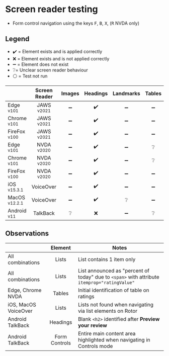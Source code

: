 # Screen reader testing
- Form control navigation using the keys <kbd>F</kbd>, <kbd>B</kbd>, <kbd>X</kbd>, (<kbd>R</kbd> NVDA only)

## Legend
- :heavy_check_mark: = Element exists and is applied correctly
- :x: = Element exists and is not applied correctly
- :heavy_minus_sign: = Element does not exist
- :grey_question:= Unclear screen reader behaviour
- :white_circle: = Test not run

|   |Screen Reader   | Images | Headings  |Landmarks   |Tables   | Lists |Links |Form Controls |
|---|:-:|:-:|:-:|:-:|:-:|:-:|:-:|:-:|
| Edge <sup>v101</sup> 		| JAWS <sup>v2021</sup> 	| :heavy_minus_sign:  | :heavy_check_mark:  | :heavy_minus_sign:  | :heavy_minus_sign: | :heavy_check_mark:   | :heavy_check_mark:  | :heavy_check_mark:  |
| Chrome <sup>v101</sup> 	| JAWS <sup>v2021</sup>  	| :heavy_minus_sign:  | :heavy_check_mark:  | :heavy_minus_sign:  | :heavy_minus_sign:  | :heavy_check_mark:   | :heavy_check_mark:  | :heavy_check_mark: |
| FireFox <sup>v100</sup> 	| JAWS <sup>v2021</sup>   	| :heavy_minus_sign:  | :heavy_check_mark:  | :heavy_minus_sign:  | :heavy_minus_sign:  | :heavy_check_mark:   | :heavy_check_mark:  | :heavy_check_mark:  |
| Edge <sup>v101</sup> 		| NVDA <sup>v2020</sup> 	| :heavy_minus_sign:  | :heavy_check_mark: | :heavy_minus_sign:  | :grey_question:  | :heavy_check_mark:  | :heavy_check_mark: | :heavy_check_mark:  |
| Chrome <sup>v101</sup> 	| NVDA <sup>v2020</sup>  	| :heavy_minus_sign:  | :heavy_check_mark:  | :heavy_minus_sign: | :grey_question: | :heavy_check_mark:  | :heavy_check_mark:  | :heavy_check_mark:  |
| FireFox <sup>v100</sup> 	| NVDA <sup>v2020</sup>   	| :heavy_minus_sign:  | :heavy_check_mark:  | :heavy_minus_sign:  |  :heavy_minus_sign:    | :heavy_check_mark:  | :heavy_check_mark:  |:heavy_check_mark:  |
| iOS <sup>v15.3.1</sup> 	| VoiceOver 				| :heavy_minus_sign:  | :heavy_check_mark:  | :heavy_minus_sign:  | :heavy_minus_sign: | :grey_question: | :heavy_check_mark:  | :heavy_check_mark:    |
| MacOS <sup>v12.2.1</sup> 	| VoiceOver  				|:heavy_minus_sign:   | :heavy_check_mark:   | :grey_question:   | :heavy_minus_sign: | :grey_question:   | :heavy_check_mark:   | :heavy_check_mark:  |
| Android <sup>v11</sup> 	| TalkBack 					| :grey_question:  | :x:  | :heavy_minus_sign: | :grey_question:  | :grey_question:  |:heavy_check_mark:  | :heavy_check_mark: |

## Observations
|  | Element  | Notes |
|---|:-:|---|
| All combinations | Lists  | List contains 1 item only  |
| All combinations | Lists  | List announced as "percent of today" due to `<span>` with attribute `itemprop="ratingValue"`  |
| Edge, Chrome NVDA | Tables | Initial identification of table on ratings |
iOS, MacOS VoiceOver | Lists | Lists not found when navigating via list elements on Rotor |
Android TalkBack | Headings | Blank `<h2>` identified after **Preview your review** |
Android TalkBack | Form Controls | Entire main content area highlighted when navigating in Controls mode |
